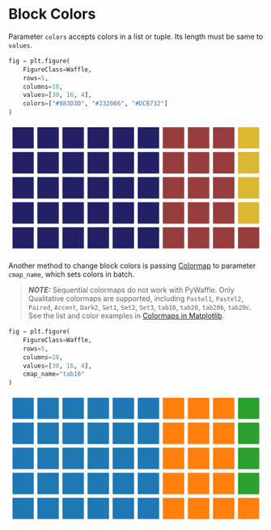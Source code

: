 # Block Colors

Parameter `colors` accepts colors in a list or tuple. Its length must be same to `values`.

```python
fig = plt.figure(
    FigureClass=Waffle,
    rows=5,
    columns=10,
    values=[30, 16, 4],
    colors=["#983D3D", "#232066", "#DCB732"]
)
```

<img class="img_middle" alt="Block Colors" src="https://raw.githubusercontent.com/gyli/PyWaffle/master/examples/docs/block_colors.svg?sanitize=true">

Another method to change block colors is passing [Colormap](https://matplotlib.org/gallery/color/colormap_reference.html) to parameter `cmap_name`, which sets colors in batch. 

> **_NOTE:_** Sequential colormaps do not work with PyWaffle. Only Qualitative colormaps are supported, including `Pastel1`, `Pastel2`, `Paired`, `Accent`, `Dark2`, `Set1`, `Set2`, `Set3`, `tab10`, `tab20`, `tab20b`, `tab20c`. See the list and color examples in [Colormaps in Matplotlib](https://matplotlib.org/tutorials/colors/colormaps.html#qualitative).

```python
fig = plt.figure(
    FigureClass=Waffle,
    rows=5,
    columns=10,
    values=[30, 16, 4],
    cmap_name="tab10"
)
```

<img class="img_middle" alt="Block Colors with custom cmap_name" src="https://raw.githubusercontent.com/gyli/PyWaffle/master/examples/docs/block_colors_custom_cmap_name.svg?sanitize=true">
